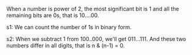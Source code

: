 When a number is power of 2, the most significant bit is 1 and all the remaining bits are 0s, that is 10....00. 

s1: We can count the number of 1s in binary form.

s2: When we subtract 1 from 100..000, we'll get 011...111. And these two numbers differ in all digits, that is n & (n-1) = 0.
